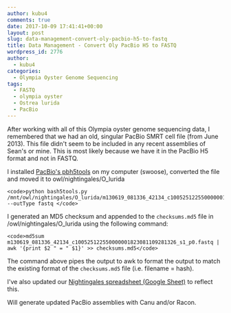 ```yaml
---
author: kubu4
comments: true
date: 2017-10-09 17:41:41+00:00
layout: post
slug: data-management-convert-oly-pacbio-h5-to-fastq
title: Data Management - Convert Oly PacBio H5 to FASTQ
wordpress_id: 2776
author:
  - kubu4
categories:
  - Olympia Oyster Genome Sequencing
tags:
  - FASTQ
  - olympia oyster
  - Ostrea lurida
  - PacBio
---
```


After working with all of this Olympia oyster genome sequencing data, I remembered that we had an old, singular PacBio SMRT cell file (from June 2013). This file didn't seem to be included in any recent assemblies of Sean's or mine. This is most likely because we have it in the PacBio H5 format and not in FASTQ.

I installed [PacBio's pbh5tools](https://github.com/PacificBiosciences/pbh5tools) on my computer (swoose), converted the file and moved it to owl/nightingales/O_lurida


    
    <code>python bash5tools.py /mnt/owl/nightingales/O_lurida/m130619_081336_42134_c100525122550000001823081109281326_s1_p0.bas.h5 --outType fastq </code>



I generated an MD5 checksum and appended to the `checksums.md5` file in /owl/nightingales/O_lurida using the following command:


    
    <code>md5sum m130619_081336_42134_c100525122550000001823081109281326_s1_p0.fastq | awk '{print $2 " = " $1}' >> checksums.md5</code>



The command above pipes the output to awk to format the output to match the existing format of the `checksums.md5` file (i.e. filename = hash).

I've also updated our [Nightingales spreadsheet (Google Sheet)](https://docs.google.com/spreadsheets/d/1_XqIOPVHSBVGscnjzDSWUeRL7HUHXfaHxVzec-I-8Xk/edit?usp=sharing) to reflect this.

Will generate updated PacBio assemblies with Canu and/or Racon.
